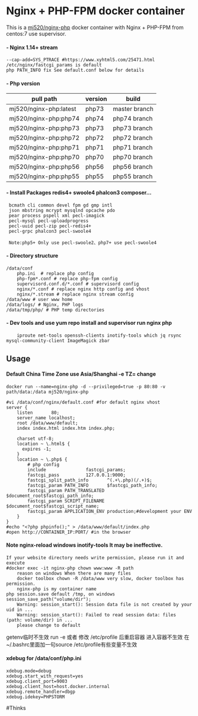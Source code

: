 # Nginx + PHP-FPM docker container

This is a [mj520/nginx-php](https://registry.hub.docker.com/u/mj520/nginx-php/)
docker container with Nginx + PHP-FPM from centos:7 use supervisor.

#### - Nginx 1.14+ stream
```
--cap-add=SYS_PTRACE #https://www.xyhtml5.com/25471.html
/etc/nginx/fastcgi_params is default
php PATH_INFO fix See default.conf below for details
```

#### - Php version
|pull path|version|build|
|---|---|----|
|mj520/nginx-php:latest |php73|master branch |
|mj520/nginx-php:php74 |php74|php74 branch |    
|mj520/nginx-php:php73 |php73|php73 branch |
|mj520/nginx-php:php72 |php72|php72 branch |
|mj520/nginx-php:php71 |php71|php71 branch |
|mj520/nginx-php:php70 |php70|php70 branch |
|mj520/nginx-php:php56 |php56|php56 branch |
|mj520/nginx-php:php55 |php55|php55 branch |


#### - Install Packages redis4+ swoole4 phalcon3 composer...
```
 bcmath cli common devel fpm gd gmp intl 
 json mbstring mcrypt mysqlnd opcache pdo 
 pear process pspell xml pecl-imagick 
 pecl-mysql pecl-uploadprogress 
 pecl-uuid pecl-zip pecl-redis4+
 pecl-grpc phalcon3 pecl-swoole4

 Note:php5+ Only use pecl-swoole2、php7+ use pecl-swoole4
```

#### - Directory structure
```
/data/conf 
    php.ini  # replace php config
    php-fpm*.conf # replace php-fpm config
    supervisord.conf.d/*.conf # supervisord config
    nginx/*.conf # replace nginx http config and vhost
    nginx/*.stream # replace nginx stream config
/data/www # user www home
/data/logs/ # Nginx, PHP logs
/data/tmp/php/ # PHP temp directories
```

#### - Dev tools and use yum repo install and supervisor run nginx php
```
    iproute net-tools openssh-clients inotify-tools which jq rsync mysql-community-client ImageMagick zbar
```

## Usage
#### Default China Time Zone use Asia/Shanghai -e TZ= change
```
docker run --name=nginx-php -d --privileged=true -p 80:80 -v path/data:/data mj520/nginx-php

#vi /data/conf/nginx/default.conf #for default nginx vhost
server {
    listen       80;
    server_name localhost;
    root /data/www/default;
    index index.html index.htm index.php;
 
    charset utf-8;
    location ~ \.html$ {
      expires -1;
    }
    location ~ \.php$ {
        # php config
        include               fastcgi_params;
        fastcgi_pass          127.0.0.1:9000;
        fastcgi_split_path_info       ^(.+\.php)(/.+)$;
        fastcgi_param PATH_INFO       $fastcgi_path_info;
        fastcgi_param PATH_TRANSLATED $document_root$fastcgi_path_info;
        fastcgi_param SCRIPT_FILENAME $document_root$fastcgi_script_name;
        fastcgi_param APPLICATION_ENV production;#development your ENV
    }
}
#echo "<?php phpinfo();" > /data/www/default/index.php
#open http://CONTAINER_IP:PORT/ #in the browser
```
#### Note nginx-reload windows inotify-tools It may be ineffective.
```
If your website directory needs write permission, please run it and execute
#docker exec -it nginx-php chown www:www -R path
    reason on windows When there are many files
    docker toolbox chown -R /data/www very slow, docker toolbox has permission.
    nginx-php is my container name
php session.save default /tmp, on windows session_save_path("volume/dir"); 
    Warning: session_start(): Session data file is not created by your uid in ...
    Warning: session_start(): Failed to read session data: files (path: volume/dir) in ...
    please change to default
```
getenv临时不生效 run -e 或者 修改 /etc/profile 后重启容器
进入容器不生效 在~/.bashrc里面加一句source /etc/profile有些变量不生效

#### xdebug for /data/conf/php.ini
```
xdebug.mode=debug
xdebug.start_with_request=yes
xdebug.client_port=9003
xdebug.client_host=host.docker.internal
xdebug.remote_handler=dbgp
xdebug.idekey=PHPSTORM
```
#Thinks